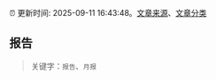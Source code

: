 :alarm_clock: 更新时间: 2025-09-11 16:43:48。[文章来源](/README.md)、[文章分类](/TAGS.md)

## 报告


> 关键字：`报告`、`月报`



